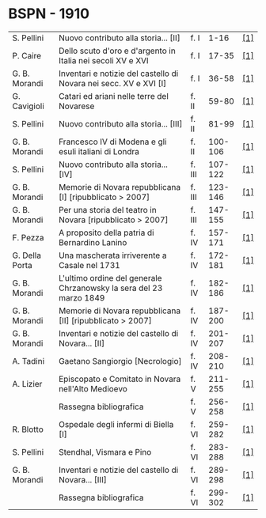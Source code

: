 # BSPN - 1910

<table>
    <tr>
        <td>S. Pellini</td>
        <td>Nuovo contributo alla storia... [II]</td>
        <td>f. I</td>
        <td>1-16</td>
        <td><a href="https://en.calameo.com/read/00726073526a1d5317801">[1]</a></td>
    </tr>
    <tr>
        <td>P. Caire</td>
        <td>Dello scuto d'oro e d'argento in Italia nei secoli XV e XVI</td>
        <td>f. I</td>
        <td>17-35</td>
        <td><a href="https://en.calameo.com/read/00726073526a1d5317801">[1]</a></td>
    </tr>
    <tr>
        <td>G. B. Morandi</td>
        <td>Inventari e notizie del castello di Novara nei secc. XV e XVI [I]</td>
        <td>f. I</td>
        <td>36-58</td>
        <td><a href="https://en.calameo.com/read/00726073526a1d5317801">[1]</a></td>
    </tr>
    <tr>
        <td>G. Cavigioli</td>
        <td>Catari ed ariani nelle terre del Novarese</td>
        <td>f. II</td>
        <td>59-80</td>
        <td><a href="https://en.calameo.com/read/0072607359ef0954934c8">[1]</a></td>
    </tr>
    <tr>
        <td>S. Pellini</td>
        <td>Nuovo contributo alla storia... [III]</td>
        <td>f. II</td>
        <td>81-99</td>
        <td><a href="https://en.calameo.com/read/0072607359ef0954934c8">[1]</a></td>
    </tr>
    <tr>
        <td>G. B. Morandi</td>
        <td>Francesco IV di Modena e gli esuli italiani di Londra</td>
        <td>f. II</td>
        <td>100-106</td>
        <td><a href="https://en.calameo.com/read/0072607359ef0954934c8">[1]</a></td>
    </tr>
    <tr>
        <td>S. Pellini</td>
        <td>Nuovo contributo alla storia... [IV]</td>
        <td>f. III</td>
        <td>107-122</td>
        <td><a href="https://en.calameo.com/read/0072607354b9f5b0e2e7f">[1]</a></td>
    </tr>
    <tr>
        <td>G. B. Morandi</td>
        <td>Memorie di Novara repubblicana [I] [ripubblicato > 2007]</td>
        <td>f. III</td>
        <td>123-146</td>
        <td><a href="https://en.calameo.com/read/0072607354b9f5b0e2e7f">[1]</a></td>
    </tr>
    <tr>
        <td>G. B. Morandi</td>
        <td>Per una storia del teatro in Novara [ripubblicato > 2007]</td>
        <td>f. III</td>
        <td>147-155</td>
        <td><a href="https://en.calameo.com/read/0072607354b9f5b0e2e7f">[1]</a></td>
    </tr>
    <tr>
        <td>F. Pezza</td>
        <td>A proposito della patria di Bernardino Lanino</td>
        <td>f. IV</td>
        <td>157-171</td>
        <td><a href="https://en.calameo.com/read/00726073539916a900062">[1]</a></td>
    </tr>
    <tr>
        <td>G. Della Porta</td>
        <td>Una mascherata irriverente a Casale nel 1731</td>
        <td>f. IV</td>
        <td>172-181</td>
        <td><a href="https://en.calameo.com/read/00726073539916a900062">[1]</a></td>
    </tr>
    <tr>
        <td>G. B. Morandi</td>
        <td>L'ultimo ordine del generale Chrzanowsky la sera del 23 marzo 1849</td>
        <td>f. IV</td>
        <td>182-186</td>
        <td><a href="https://en.calameo.com/read/00726073539916a900062">[1]</a></td>
    </tr>
    <tr>
        <td>G. B. Morandi</td>
        <td>Memorie di Novara repubblicana [II] [ripubblicato > 2007]</td>
        <td>f. IV</td>
        <td>187-200</td>
        <td><a href="https://en.calameo.com/read/00726073539916a900062">[1]</a></td>
    </tr>
    <tr>
        <td>G. B. Morandi</td>
        <td>Inventari e notizie del castello di Novara... [II]</td>
        <td>f. IV</td>
        <td>201-207</td>
        <td><a href="https://en.calameo.com/read/00726073539916a900062">[1]</a></td>
    </tr>
    <tr>
        <td>A. Tadini</td>
        <td>Gaetano Sangiorgio [Necrologio]</td>
        <td>f. IV</td>
        <td>208-210</td>
        <td><a href="https://en.calameo.com/read/00726073539916a900062">[1]</a></td>
    </tr>
    <tr>
        <td>A. Lizier</td>
        <td>Episcopato e Comitato in Novara nell'Alto Medioevo</td>
        <td>f. V</td>
        <td>211-255</td>
        <td><a href="https://en.calameo.com/read/007260735ae1a05c14862">[1]</a></td>
    </tr>
    <tr>
        <td></td>
        <td>Rassegna bibliografica</td>
        <td>f. V</td>
        <td>256-258</td>
        <td><a href="https://en.calameo.com/read/007260735ae1a05c14862">[1]</a></td>
    </tr>
    <tr>
        <td>R. Blotto</td>
        <td>Ospedale degli infermi di Biella [I]</td>
        <td>f. VI</td>
        <td>259-282</td>
        <td><a href="https://en.calameo.com/read/0072607359d62e3108447">[1]</a></td>
    </tr>
    <tr>
        <td>S. Pellini</td>
        <td>Stendhal, Vismara e Pino</td>
        <td>f. VI</td>
        <td>283-288</td>
        <td><a href="https://en.calameo.com/read/0072607359d62e3108447">[1]</a></td>
    </tr>
    <tr>
        <td>G. B. Morandi</td>
        <td>Inventari e notizie del castello di Novara... [III]</td>
        <td>f. VI</td>
        <td>289-298</td>
        <td><a href="https://en.calameo.com/read/0072607359d62e3108447">[1]</a></td>
    </tr>
    <tr>
        <td></td>
        <td>Rassegna bibliografica</td>
        <td>f. VI</td>
        <td>299-302</td>
        <td><a href="https://en.calameo.com/read/0072607359d62e3108447">[1]</a></td>
    </tr>
</table>